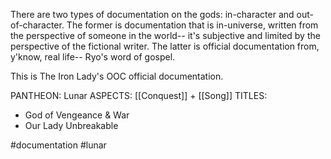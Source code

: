 There are two types of documentation on the gods: in-character and out-of-character. The former is documentation that is in-universe, written from the perspective of someone in the world-- it's subjective and limited by the perspective of the fictional writer. The latter is official documentation from, y'know, real life-- Ryo's word of gospel. 

This is The Iron Lady's OOC official documentation.

PANTHEON: Lunar
ASPECTS: [[Conquest]] + [[Song]]
TITLES:
- God of Vengeance & War
- Our Lady Unbreakable

#documentation #lunar 